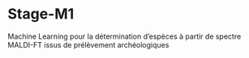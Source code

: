 # Stage-M1
Machine Learning pour la détermination d’espèces à partir de spectre MALDI-FT issus de prélèvement archéologiques
